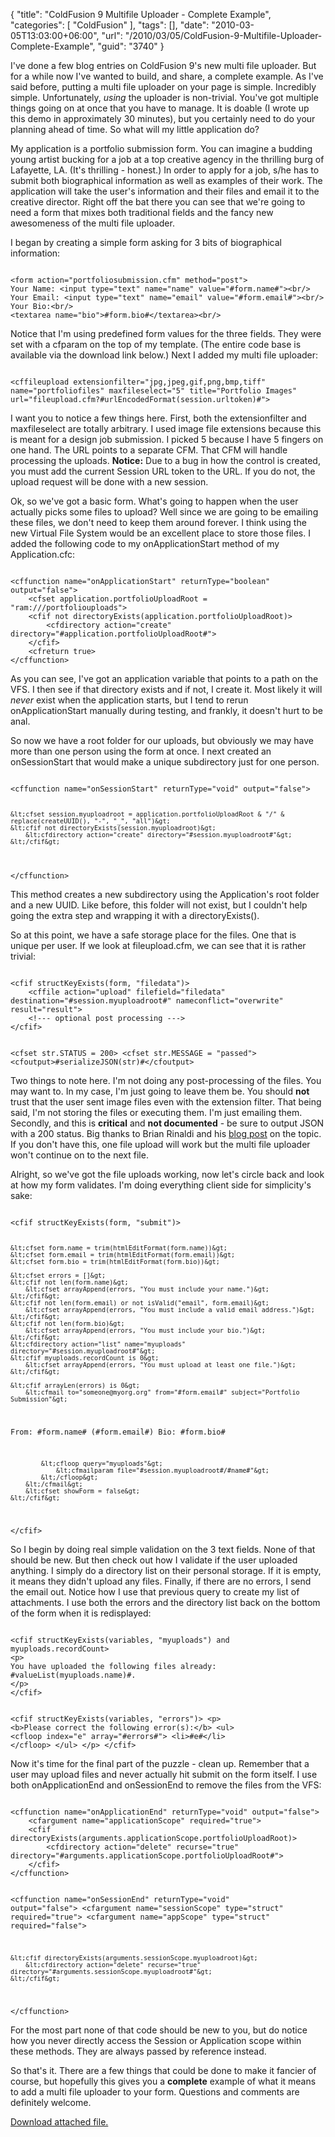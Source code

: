 {
	"title": "ColdFusion 9 Multifile Uploader - Complete Example",
	"categories": [
		"ColdFusion"
	],
	"tags": [],
	"date": "2010-03-05T13:03:00+06:00",
	"url": "/2010/03/05/ColdFusion-9-Multifile-Uploader-Complete-Example",
	"guid": "3740"
}

I've done a few blog entries on ColdFusion 9's new multi file uploader. But for a while now I've wanted to build, and share, a complete example. As I've said before, putting a multi file uploader on your page is simple. Incredibly simple. Unfortunately, <i>using</i> the uploader is non-trivial. You've got multiple things going on at once that you have to manage. It is doable (I wrote up this demo in approximately 30 minutes), but you certainly need to do your planning ahead of time. So what will my little application do?
<!--more-->
<p/>

My application is a portfolio submission form. You can imagine a budding young artist bucking for a job at a top creative agency in the thrilling burg of Lafayette, LA. (It's thrilling - honest.) In order to apply for a job, s/he has to submit both biographical information as well as examples of their work. The application will take the user's information and their files and email it to the creative director. Right off the bat there you can see that we're going to need a form that mixes both traditional fields and the fancy new awesomeness of the multi file uploader. 

<p/>

I began by creating a simple form asking for 3 bits of biographical information:

<p/>

<code>
&lt;form action="portfoliosubmission.cfm" method="post"&gt;
Your Name: &lt;input type="text" name="name" value="#form.name#"&gt;&lt;br/&gt;
Your Email: &lt;input type="text" name="email" value="#form.email#"&gt;&lt;br/&gt;
Your Bio:&lt;br/&gt;
&lt;textarea name="bio"&gt;#form.bio#&lt;/textarea&gt;&lt;br/&gt;
</code>

<p/>

Notice that I'm using predefined form values for the three fields. They were set with a cfparam on the top of my template. (The entire code base is available via the download link below.) Next I added my multi file uploader:

<p/>

<code>
&lt;cffileupload extensionfilter="jpg,jpeg,gif,png,bmp,tiff" name="portfoliofiles" maxfileselect="5" title="Portfolio Images" url="fileupload.cfm?#urlEncodedFormat(session.urltoken)#"&gt;
</code>

<p/>

I want you to notice a few things here. First, both the extensionfilter and maxfileselect are totally arbitrary. I used image file extensions because this is meant for a design job submission. I picked 5 because I have 5 fingers on one hand. The URL points to a separate CFM. That CFM will handle processing the uploads. <b>Notice:</b> Due to a bug in how the control is created, you must add the current Session URL token to the URL. If you do not, the upload request will be done with a new session. 

<p/>

Ok, so we've got a basic form. What's going to happen when the user actually picks some files to upload?  Well since we are going to be emailing these files, we don't need to keep them around forever. I think using the new Virtual File System would be an excellent place to store those files. I added the following code to my onApplicationStart method of my Application.cfc:

<p/>

<code>
&lt;cffunction name="onApplicationStart" returnType="boolean" output="false"&gt;
	&lt;cfset application.portfolioUploadRoot = "ram:///portfoliouploads"&gt;
	&lt;cfif not directoryExists(application.portfolioUploadRoot)&gt;
		&lt;cfdirectory action="create" directory="#application.portfolioUploadRoot#"&gt;
	&lt;/cfif&gt;
	&lt;cfreturn true&gt;
&lt;/cffunction&gt;
</code>

As you can see, I've got an application variable that points to a path on the VFS. I then see if that directory exists and if not, I create it. Most likely it will <i>never</i> exist when the application starts, but I tend to rerun onApplicationStart manually during testing, and frankly, it doesn't hurt to be anal.

<p/>

So now we have a root folder for our uploads, but obviously we may have more than one person using the form at once. I next created an onSessionStart that would make a unique subdirectory just for one person.

<p/>

<code>
&lt;cffunction name="onSessionStart" returnType="void" output="false"&gt;
	
	&lt;cfset session.myuploadroot = application.portfolioUploadRoot & "/" & replace(createUUID(), "-", "_", "all")&gt;
	&lt;cfif not directoryExists(session.myuploadroot)&gt;
		&lt;cfdirectory action="create" directory="#session.myuploadroot#"&gt;
	&lt;/cfif&gt;
		
&lt;/cffunction&gt;
</code>

<p/>

This method creates a new subdirectory using the Application's root folder and a new UUID. Like before, this folder will not exist, but I couldn't help going the extra step and wrapping it with a directoryExists().

<p/>

So at this point, we have a safe storage place for the files. One that is unique per user. If we look at fileupload.cfm, we can see that it is rather trivial:

<p/>

<code>
&lt;cfif structKeyExists(form, "filedata")&gt;
	&lt;cffile action="upload" filefield="filedata" destination="#session.myuploadroot#" nameconflict="overwrite" result="result"&gt;
	&lt;!--- optional post processing ---&gt;
&lt;/cfif&gt;

&lt;cfset str.STATUS = 200&gt;
&lt;cfset str.MESSAGE = "passed"&gt;
&lt;cfoutput&gt;#serializeJSON(str)#&lt;/cfoutput&gt; 
</code>

<p/>

Two things to note here. I'm not doing any post-processing of the files. You may want to. In my case, I'm just going to leave them be. You should <b>not</b> trust that the user sent image files even with the extension filter. That being said, I'm not storing the files or executing them. I'm just emailing them. Secondly, and this is <b>critical</b> and <b>not documented</b> - be sure to output JSON with a 200 status. Big thanks to Brian Rinaldi and his <a href="http://www.remotesynthesis.com/post.cfm/multi-file-uploads-with-coldfusion-9-in-5-lines">blog post</a> on the topic. If you don't have this, one file upload will work but the multi file uploader won't continue on to the next file.

<p/>

Alright, so we've got the file uploads working, now let's circle back and look at how my form validates. I'm doing everything client side for simplicity's sake:

<p/>

<code>
&lt;cfif structKeyExists(form, "submit")&gt;

	&lt;cfset form.name = trim(htmlEditFormat(form.name))&gt;
	&lt;cfset form.email = trim(htmlEditFormat(form.email))&gt;
	&lt;cfset form.bio = trim(htmlEditFormat(form.bio))&gt;
	
	&lt;cfset errors = []&gt;
	&lt;cfif not len(form.name)&gt;
		&lt;cfset arrayAppend(errors, "You must include your name.")&gt;
	&lt;/cfif&gt;
	&lt;cfif not len(form.email) or not isValid("email", form.email)&gt;
		&lt;cfset arrayAppend(errors, "You must include a valid email address.")&gt;
	&lt;/cfif&gt;
	&lt;cfif not len(form.bio)&gt;
		&lt;cfset arrayAppend(errors, "You must include your bio.")&gt;
	&lt;/cfif&gt;
	&lt;cfdirectory action="list" name="myuploads" directory="#session.myuploadroot#"&gt;
	&lt;cfif myuploads.recordCount is 0&gt;
		&lt;cfset arrayAppend(errors, "You must upload at least one file.")&gt;
	&lt;/cfif&gt;

	&lt;cfif arrayLen(errors) is 0&gt;
		&lt;cfmail to="someone@myorg.org" from="#form.email#" subject="Portfolio Submission"&gt;
From: #form.name# (#form.email#)
Bio:
#form.bio#

			&lt;cfloop query="myuploads"&gt;
				&lt;cfmailparam file="#session.myuploadroot#/#name#"&gt;
			&lt;/cfloop&gt;
		&lt;/cfmail&gt;
		&lt;cfset showForm = false&gt;
	&lt;/cfif&gt;
&lt;/cfif&gt;
</code>

<p/>

So I begin by doing real simple validation on the 3 text fields. None of that should be new. But then check out how I validate if the user uploaded anything. I simply do a directory list on their personal storage. If it is empty, it means they didn't upload any files. Finally, if there are no errors, I send the email out. Notice how I use that previous query to create my list of attachments. I use both the errors and the directory list back on the bottom of the form when it is redisplayed:

<p/>

<code>
&lt;cfif structKeyExists(variables, "myuploads") and myuploads.recordCount&gt;
&lt;p&gt;
You have uploaded the following files already: #valueList(myuploads.name)#.
&lt;/p&gt;
&lt;/cfif&gt;
	
&lt;cfif structKeyExists(variables, "errors")&gt;
&lt;p&gt;
&lt;b&gt;Please correct the following error(s):&lt;/b&gt;
&lt;ul&gt;
&lt;cfloop index="e" array="#errors#"&gt;
&lt;li&gt;#e#&lt;/li&gt;
&lt;/cfloop&gt;
&lt;/ul&gt;
&lt;/p&gt;
&lt;/cfif&gt;
</code>

<p/>

Now it's time for the final part of the puzzle - clean up. Remember that a user may upload files and never actually hit submit on the form itself. I use both onApplicationEnd and onSessionEnd to remove the  files from the VFS:

<p/>

<code>
&lt;cffunction name="onApplicationEnd" returnType="void" output="false"&gt;
	&lt;cfargument name="applicationScope" required="true"&gt;
	&lt;cfif directoryExists(arguments.applicationScope.portfolioUploadRoot)&gt;
		&lt;cfdirectory action="delete" recurse="true" directory="#arguments.applicationScope.portfolioUploadRoot#"&gt;
	&lt;/cfif&gt;		
&lt;/cffunction&gt;

&lt;cffunction name="onSessionEnd" returnType="void" output="false"&gt;
	&lt;cfargument name="sessionScope" type="struct" required="true"&gt;
	&lt;cfargument name="appScope" type="struct" required="false"&gt;
		
	&lt;cfif directoryExists(arguments.sessionScope.myuploadroot)&gt;
		&lt;cfdirectory action="delete" recurse="true" directory="#arguments.sessionScope.myuploadroot#"&gt;
	&lt;/cfif&gt;
		
&lt;/cffunction&gt;
</code>

<p/>

For the most part none of that code should be new to you, but do notice how you never directly access the Session or Application scope within these methods. They are always passed by reference instead. 

<p/>

So that's it. There are a few things that could be done to make it fancier of course, but hopefully this gives you a <b>complete</b> example of what it means to add a multi file uploader to your form. Questions and comments are definitely welcome.<p><a href='enclosures/C%3A%5Chosts%5C2009%2Ecoldfusionjedi%2Ecom%5Cenclosures%2Fportfoliosubmission%2Ezip'>Download attached file.</a></p>